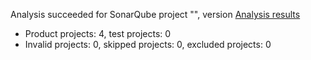 Analysis succeeded for SonarQube project "", version  [Analysis results](http://181.57.150.98:9000/dashboard/index/TableroControl)
- Product projects: 4, test projects: 0
- Invalid projects: 0, skipped projects: 0, excluded projects: 0
